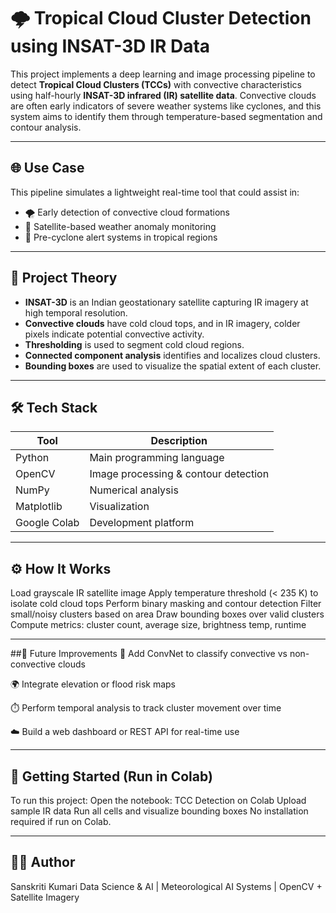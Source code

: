 # 🌩️ Tropical Cloud Cluster Detection using INSAT-3D IR Data

This project implements a deep learning and image processing pipeline to detect **Tropical Cloud Clusters (TCCs)** with convective characteristics using half-hourly **INSAT-3D infrared (IR) satellite data**. Convective clouds are often early indicators of severe weather systems like cyclones, and this system aims to identify them through temperature-based segmentation and contour analysis.

---

## 🌐 Use Case

This pipeline simulates a lightweight real-time tool that could assist in:
- 🌪️ Early detection of convective cloud formations
- 📡 Satellite-based weather anomaly monitoring
- 🚨 Pre-cyclone alert systems in tropical regions

---

## 🧠 Project Theory

- **INSAT-3D** is an Indian geostationary satellite capturing IR imagery at high temporal resolution.
- **Convective clouds** have cold cloud tops, and in IR imagery, colder pixels indicate potential convective activity.
- **Thresholding** is used to segment cold cloud regions.
- **Connected component analysis** identifies and localizes cloud clusters.
- **Bounding boxes** are used to visualize the spatial extent of each cluster.

---

## 🛠️ Tech Stack

| Tool | Description |
|------|-------------|
| Python | Main programming language |
| OpenCV | Image processing & contour detection |
| NumPy | Numerical analysis |
| Matplotlib | Visualization |
| Google Colab | Development platform |

---

## ⚙️ How It Works
Load grayscale IR satellite image
Apply temperature threshold (< 235 K) to isolate cold cloud tops
Perform binary masking and contour detection
Filter small/noisy clusters based on area
Draw bounding boxes over valid clusters
Compute metrics: cluster count, average size, brightness temp, runtime 

---

##🚀 Future Improvements
🧠 Add ConvNet to classify convective vs non-convective clouds

🌍 Integrate elevation or flood risk maps

⏱️ Perform temporal analysis to track cluster movement over time

☁️ Build a web dashboard or REST API for real-time use 

---

## 🧪 Getting Started (Run in Colab)
To run this project:
Open the notebook: TCC Detection on Colab
Upload sample IR data
Run all cells and visualize bounding boxes
No installation required if run on Colab. 

---

## 🙋‍♀️ Author
Sanskriti Kumari
Data Science & AI | Meteorological AI Systems | OpenCV + Satellite Imagery

